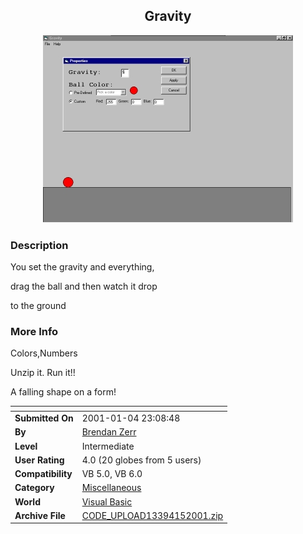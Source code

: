 ﻿<div align="center">

## Gravity

<img src="PIC200115027574435.jpg">
</div>

### Description

You set the gravity and everything,

drag the ball and then watch it drop

to the ground
 
### More Info
 
Colors,Numbers

Unzip it. Run it!!

A falling shape on a form!


<span>             |<span>
---                |---
**Submitted On**   |2001-01-04 23:08:48
**By**             |[Brendan Zerr](https://github.com/Planet-Source-Code/PSCIndex/blob/master/ByAuthor/brendan-zerr.md)
**Level**          |Intermediate
**User Rating**    |4.0 (20 globes from 5 users)
**Compatibility**  |VB 5\.0, VB 6\.0
**Category**       |[Miscellaneous](https://github.com/Planet-Source-Code/PSCIndex/blob/master/ByCategory/miscellaneous__1-1.md)
**World**          |[Visual Basic](https://github.com/Planet-Source-Code/PSCIndex/blob/master/ByWorld/visual-basic.md)
**Archive File**   |[CODE\_UPLOAD13394152001\.zip](https://github.com/Planet-Source-Code/brendan-zerr-gravity__1-14143/archive/master.zip)









